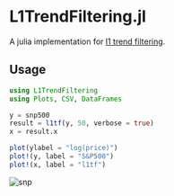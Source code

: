 # L1TrendFiltering.jl

A julia implementation for [l1 trend filtering](https://web.stanford.edu/~gorin/papers/l1_trend_filter.pdf).

## Usage

```julia
using L1TrendFiltering
using Plots, CSV, DataFrames

y = snp500
result = l1tf(y, 50, verbose = true)
x = result.x

plot(ylabel = "log(price)")
plot!(y, label = "S&P500")
plot!(x, label = "l1tf")
```

![snp](test/snp.png)